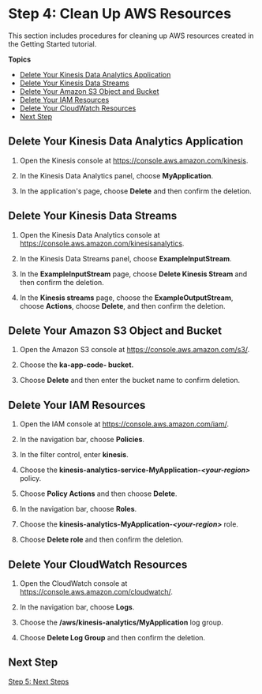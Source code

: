 # Step 4: Clean Up AWS Resources<a name="getting-started-cleanup"></a>

This section includes procedures for cleaning up AWS resources created in the Getting Started tutorial\.

**Topics**
+ [Delete Your Kinesis Data Analytics Application](#getting-started-cleanup-app)
+ [Delete Your Kinesis Data Streams](#getting-started-cleanup-stream)
+ [Delete Your Amazon S3 Object and Bucket](#getting-started-cleanup-s3)
+ [Delete Your IAM Resources](#getting-started-cleanup-iam)
+ [Delete Your CloudWatch Resources](#getting-started-cleanup-cw)
+ [Next Step](#getting-started-cleanup-next-step-5)

## Delete Your Kinesis Data Analytics Application<a name="getting-started-cleanup-app"></a>

1. Open the Kinesis console at [https://console\.aws\.amazon\.com/kinesis](https://console.aws.amazon.com/kinesis)\.

1. In the Kinesis Data Analytics panel, choose **MyApplication**\.

1. In the application's page, choose **Delete** and then confirm the deletion\.

## Delete Your Kinesis Data Streams<a name="getting-started-cleanup-stream"></a>

1. Open the Kinesis Data Analytics console at [ https://console\.aws\.amazon\.com/kinesisanalytics](https://console.aws.amazon.com/kinesisanalytics)\.

1. In the Kinesis Data Streams panel, choose **ExampleInputStream**\.

1. In the **ExampleInputStream** page, choose **Delete Kinesis Stream** and then confirm the deletion\.

1. In the **Kinesis streams** page, choose the **ExampleOutputStream**, choose **Actions**, choose **Delete**, and then confirm the deletion\.

## Delete Your Amazon S3 Object and Bucket<a name="getting-started-cleanup-s3"></a>

1. Open the Amazon S3 console at [https://console\.aws\.amazon\.com/s3/](https://console.aws.amazon.com/s3/)\.

1. Choose the **ka\-app\-code\-*<username>* bucket\.**

1. Choose **Delete** and then enter the bucket name to confirm deletion\.

## Delete Your IAM Resources<a name="getting-started-cleanup-iam"></a>

1. Open the IAM console at [https://console\.aws\.amazon\.com/iam/](https://console.aws.amazon.com/iam/)\.

1. In the navigation bar, choose **Policies**\.

1. In the filter control, enter **kinesis**\.

1. Choose the **kinesis\-analytics\-service\-MyApplication\-*<your\-region>*** policy\.

1. Choose **Policy Actions** and then choose **Delete**\.

1. In the navigation bar, choose **Roles**\.

1. Choose the **kinesis\-analytics\-MyApplication\-*<your\-region>*** role\.

1. Choose **Delete role** and then confirm the deletion\.

## Delete Your CloudWatch Resources<a name="getting-started-cleanup-cw"></a>

1. Open the CloudWatch console at [https://console\.aws\.amazon\.com/cloudwatch/](https://console.aws.amazon.com/cloudwatch/)\.

1. In the navigation bar, choose **Logs**\.

1. Choose the **/aws/kinesis\-analytics/MyApplication** log group\.

1. Choose **Delete Log Group** and then confirm the deletion\.

## Next Step<a name="getting-started-cleanup-next-step-5"></a>

[Step 5: Next Steps](getting-started-next-steps.md)